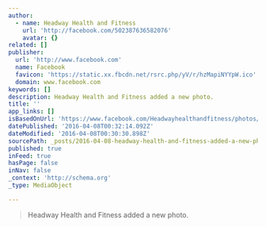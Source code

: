 ```yaml
---
author:
  - name: Headway Health and Fitness
    url: 'http://facebook.com/502387636582076'
    avatar: {}
related: []
publisher:
  url: 'http://www.facebook.com'
  name: Facebook
  favicon: 'https://static.xx.fbcdn.net/rsrc.php/yV/r/hzMapiNYYpW.ico'
  domain: www.facebook.com
keywords: []
description: Headway Health and Fitness added a new photo.
title: ''
app_links: []
isBasedOnUrl: 'https://www.facebook.com/Headwayhealthandfitness/photos/a.502633983224108.1073741828.502387636582076/585373801616792/?type=3'
datePublished: '2016-04-08T00:32:14.092Z'
dateModified: '2016-04-08T00:30:30.898Z'
sourcePath: _posts/2016-04-08-headway-health-and-fitness-added-a-new-photo.md
published: true
inFeed: true
hasPage: false
inNav: false
_context: 'http://schema.org'
_type: MediaObject

---
```

> Headway Health and Fitness added a new photo.